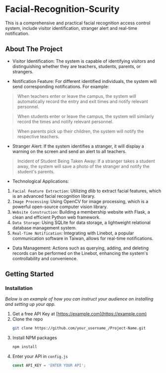 # Facial-Recognition-Scurity
This is a comprehensive and practical facial recognition access control system, include visitor identification, stranger alert and real-time notification.


<!-- ABOUT THE PROJECT -->
## About The Project

* Visitor Identification: The system is capable of identifying visitors and distinguishing whether they are teachers, students, parents, or strangers.

* Notification Feature: For different identified individuals, the system will send corresponding notifications. For example:

> When teachers enter or leave the campus, the system will automatically record the entry and exit times and notify relevant personnel.

> When students enter or leave the campus, the system will similarly record the times and notify relevant personnel.

> When parents pick up their children, the system will notify the respective teachers.

* Stranger Alert: If the system identifies a stranger, it will display a warning on the screen and send an alert to all teachers.

> Incident of Student Being Taken Away: If a stranger takes a student away, the system will save a photo of the stranger and notify the student's parents.

* Technological Applications:

1. `Facial Feature Extraction`: Utilizing dlib to extract facial features, which is an advanced facial recognition library.
2. `Image Processing`: Using OpenCV for image processing, which is a powerful open-source computer vision library.
3. `Website Construction`: Building a membership website with Flask, a clean and efficient Python web framework.
4. `Data Storage`: Using SQLite for data storage, a lightweight relational database management system.
5. `Real-Time Notification`: Integrating with Linebot, a popular communication software in Taiwan, allows for real-time notifications.

* Data Management: Actions such as querying, adding, and deleting records can be performed on the Linebot, enhancing the system's controllability and convenience.


<!-- GETTING STARTED -->
## Getting Started

### Installation

_Below is an example of how you can instruct your audience on installing and setting up your app._

1. Get a free API Key at [https://example.com](https://example.com)
2. Clone the repo
   ```sh
   git clone https://github.com/your_username_/Project-Name.git
   ```
3. Install NPM packages
   ```sh
   npm install
   ```
4. Enter your API in `config.js`
   ```js
   const API_KEY = 'ENTER YOUR API';
   ```
